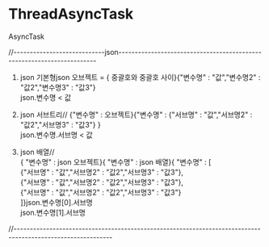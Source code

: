 # ThreadAsyncTask
AsyncTask  

//----------------------------json-----------------------------------------------------------------------  
1. json 기본형json 오브젝트 = { 중괄호와 중괄호 사이}{"변수명" : "값","변수명2" : "값2","변수명3" : "값3"}   
json.변수명 < 값

2. json 서브트리// {"변수명" : 오브젝트}{"변수명" : {"서브명" : "값","서브명2" : "값2","서브명3" : "값3"} }  
json.변수명.서브명 < 값

3. json 배열//   
{ "변수명" : json 오브젝트}{ "변수명" : json 배열}{ "변수명" : [           
                                                              {"서브명" : "값","서브명2" : "값2","서브명3" : "값3"},           
                                                              {"서브명" : "값","서브명2" : "값2","서브명3" : "값3"},            
                                                              {"서브명" : "값","서브명2" : "값2","서브명3" : "값3"}              
                                                            ]}json.변수명[0].서브명                                     
json.변수명[1].서브명  

//------------------------------------------------------------------------------------------------------------
